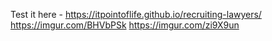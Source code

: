 Test it here - https://itpointoflife.github.io/recruiting-lawyers/
https://imgur.com/BHVbPSk
https://imgur.com/zi9X9un
